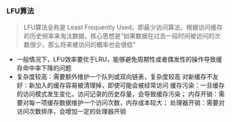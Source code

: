 ### LFU算法
> LFU算法全称是 Least Frequently Used，即最少访问算法，根据访问缓存的历史频率来淘汰数据，核心思想是“如果数据在过去一段时间被访问的次数很少，那么将来被访问的概率也会很低”
- 一般情况下，LFU效率要优于LRU，能够避免周期性或者偶发性的操作导致缓存命中率下降的问题
- 复杂度较高：需要额外维护一个队列或双向链表，复杂度较高
  对新缓存不友好：新加入的缓存容易被清理掉，即使可能会被经常访问
  缓存污染：一旦缓存的访问模式发生变化，访问记录的历史存量，会导致缓存污染；
  内存开销：需要对每一项缓存数据维护一个访问次数，内存成本较大；
  处理器开销：需要对访问次数排序，会增加一定的处理器开销